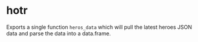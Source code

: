 # hotr

Exports a single function `heros_data` which will pull the latest heroes JSON
data and parse the data into a data.frame.
